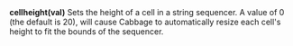 <a name="cellheight"><h3 style="padding-top: 40px; margin-top: 40px;"></h3></a>
**cellheight(val)** Sets the height of a cell in a string sequencer. A value of 0 (the default is 20), will cause Cabbage to automatically resize each cell's height to fit the bounds of the sequencer. 
